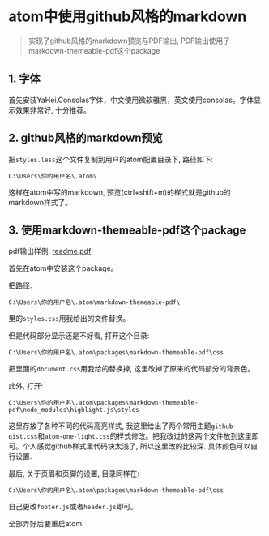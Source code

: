 # atom中使用github风格的markdown

> 实现了github风格的markdown预览与PDF输出, PDF输出使用了markdown-themeable-pdf这个package

## 1. 字体

首先安装YaHei.Consolas字体，中文使用微软雅黑，英文使用consolas。字体显示效果非常好, 十分推荐。

## 2. github风格的markdown预览

把`styles.less`这个文件复制到用户的atom配置目录下, 路径如下:

```
C:\Users\你的用户名\.atom\
```

这样在atom中写的markdown, 预览(ctrl+shift+m)的样式就是github的markdown样式了。

## 3. 使用markdown-themeable-pdf这个package

pdf输出样例: [readme.pdf](./readme.pdf)

首先在atom中安装这个package。

把路径:

```
C:\Users\你的用户名\.atom\markdown-themeable-pdf\
```

里的`styles.css`用我给出的文件替换。

但是代码部分显示还是不好看, 打开这个目录:

```
C:\Users\你的用户名\.atom\packages\markdown-themeable-pdf\css
```

把里面的`document.css`用我给的替换掉, 这里改掉了原来的代码部分的背景色。

此外, 打开:

```
C:\Users\你的用户名\.atom\packages\markdown-themeable-pdf\node_modules\highlight.js\styles
```

这里存放了各种不同的代码高亮样式, 我这里给出了两个常用主题`github-gist.css`和`atom-one-light.css`的样式修改。把我改过的这两个文件放到这里即可。个人感觉github样式里代码块太浅了, 所以这里改的比较深. 具体颜色可以自行设置.

最后, 关于页眉和页脚的设置, 目录同样在:

```
C:\Users\你的用户名\.atom\packages\markdown-themeable-pdf\css
```

自己更改`footer.js`或者`header.js`即可。

全部弄好后要重启atom.
